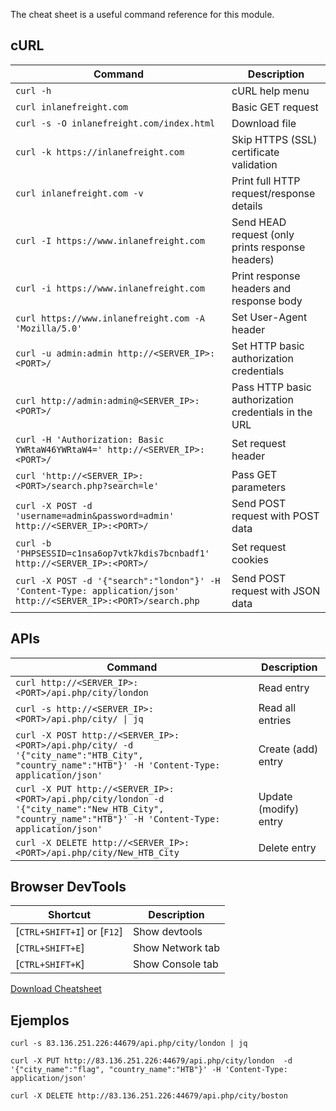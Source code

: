 
The cheat sheet is a useful command reference for this module.

## cURL

|**Command**|**Description**|
|---|---|
|`curl -h`|cURL help menu|
|`curl inlanefreight.com`|Basic GET request|
|`curl -s -O inlanefreight.com/index.html`|Download file|
|`curl -k https://inlanefreight.com`|Skip HTTPS (SSL) certificate validation|
|`curl inlanefreight.com -v`|Print full HTTP request/response details|
|`curl -I https://www.inlanefreight.com`|Send HEAD request (only prints response headers)|
|`curl -i https://www.inlanefreight.com`|Print response headers and response body|
|`curl https://www.inlanefreight.com -A 'Mozilla/5.0'`|Set User-Agent header|
|`curl -u admin:admin http://<SERVER_IP>:<PORT>/`|Set HTTP basic authorization credentials|
|`curl http://admin:admin@<SERVER_IP>:<PORT>/`|Pass HTTP basic authorization credentials in the URL|
|`curl -H 'Authorization: Basic YWRtaW46YWRtaW4=' http://<SERVER_IP>:<PORT>/`|Set request header|
|`curl 'http://<SERVER_IP>:<PORT>/search.php?search=le'`|Pass GET parameters|
|`curl -X POST -d 'username=admin&password=admin' http://<SERVER_IP>:<PORT>/`|Send POST request with POST data|
|`curl -b 'PHPSESSID=c1nsa6op7vtk7kdis7bcnbadf1' http://<SERVER_IP>:<PORT>/`|Set request cookies|
|`curl -X POST -d '{"search":"london"}' -H 'Content-Type: application/json' http://<SERVER_IP>:<PORT>/search.php`|Send POST request with JSON data|

## APIs

| **Command**                                                                                                                                             | **Description**       |
| ------------------------------------------------------------------------------------------------------------------------------------------------------- | --------------------- |
| `curl http://<SERVER_IP>:<PORT>/api.php/city/london`                                                                                                    | Read entry            |
| `curl -s http://<SERVER_IP>:<PORT>/api.php/city/ \| jq`                                                                                                 | Read all entries      |
| `curl -X POST http://<SERVER_IP>:<PORT>/api.php/city/ -d '{"city_name":"HTB_City", "country_name":"HTB"}' -H 'Content-Type: application/json'`          | Create (add) entry    |
| `curl -X PUT http://<SERVER_IP>:<PORT>/api.php/city/london -d '{"city_name":"New_HTB_City", "country_name":"HTB"}' -H 'Content-Type: application/json'` | Update (modify) entry |
| `curl -X DELETE http://<SERVER_IP>:<PORT>/api.php/city/New_HTB_City`                                                                                    | Delete entry          |

## Browser DevTools

|**Shortcut**|**Description**|
|---|---|
|[`CTRL+SHIFT+I`] or [`F12`]|Show devtools|
|[`CTRL+SHIFT+E`]|Show Network tab|
|[`CTRL+SHIFT+K`]|Show Console tab|

[Download Cheatsheet](https://academy.hackthebox.com/module/cheatsheet/35)



## Ejemplos

```
curl -s 83.136.251.226:44679/api.php/city/london | jq

curl -X PUT http://83.136.251.226:44679/api.php/city/london  -d '{"city_name":"flag", "country_name":"HTB"}' -H 'Content-Type: application/json'

curl -X DELETE http://83.136.251.226:44679/api.php/city/boston



```